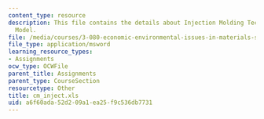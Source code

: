 ```yaml
---
content_type: resource
description: This file contains the details about Injection Molding Technical Cost
  Model.
file: /media/courses/3-080-economic-environmental-issues-in-materials-selection-fall-2005/a6f60ada52d209a1ea25f9c536db7731_cm_inject.xls
file_type: application/msword
learning_resource_types:
- Assignments
ocw_type: OCWFile
parent_title: Assignments
parent_type: CourseSection
resourcetype: Other
title: cm_inject.xls
uid: a6f60ada-52d2-09a1-ea25-f9c536db7731
---
```

